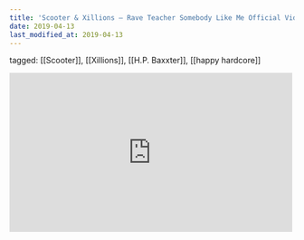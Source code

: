 ```yaml
---
title: 'Scooter & Xillions – Rave Teacher Somebody Like Me Official Video 4K - YouTube'
date: 2019-04-13
last_modified_at: 2019-04-13
---
```

tagged: [[Scooter]], [[Xillions]], [[H.P. Baxxter]], [[happy hardcore]]
<iframe allow="accelerometer; autoplay; clipboard-write; encrypted-media; gyroscope; picture-in-picture" allowfullscreen="" frameborder="0" height="281" id="youtube_iframe" src="https://www.youtube.com/embed/P3qlafoBY50?feature=oembed&amp;enablejsapi=1&amp;origin=https://safe.txmblr.com&amp;wmode=opaque" width="500"></iframe>